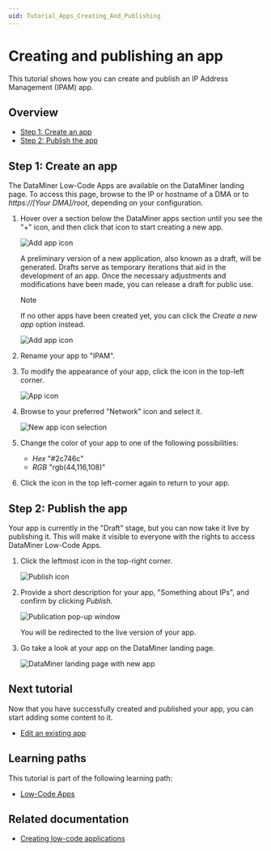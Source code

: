 ```yaml
---
uid: Tutorial_Apps_Creating_And_Publishing
---
```

# Creating and publishing an app

This tutorial shows how you can create and publish an IP Address Management (IPAM) app.

## Overview

- [Step 1: Create an app](#step-1-create-an-app)
- [Step 2: Publish the app](#step-2-publish-the-app)

## Step 1: Create an app

The DataMiner Low-Code Apps are available on the DataMiner landing page. To access this page, browse to the IP or hostname of a DMA or to *https://[Your DMA]/root*, depending on your configuration.

1. Hover over a section below the DataMiner apps section until you see the "+" icon, and then click that icon to start creating a new app.

   ![Add app icon](~/user-guide/images/RootAdd.png)

   A preliminary version of a new application, also known as a draft, will be generated. Drafts serve as temporary iterations that aid in the development of an app. Once the necessary adjustments and modifications have been made, you can release a draft for public use.

   > [!NOTE]
   > If no other apps have been created yet, you can click the *Create a new app* option instead.
   >
   > ![Add app icon](~/user-guide/images/RootAddNoOtherApps.png)

1. Rename your app to "IPAM".

1. To modify the appearance of your app, click the icon in the top-left corner.

   ![App icon](~/user-guide/images/Name.png)

1. Browse to your preferred "Network" icon and select it.

   ![New app icon selection](~/user-guide/images/Style.png)

1. Change the color of your app to one of the following possibilities:

   - *Hex* "#2c746c"
   - *RGB* "rgb(44,116,108)"

1. Click the icon in the top left-corner again to return to your app.

## Step 2: Publish the app

Your app is currently in the "Draft" stage, but you can now take it live by publishing it. This will make it visible to everyone with the rights to access DataMiner Low-Code Apps.

1. Click the leftmost icon in the top-right corner.

   ![Publish icon](~/user-guide/images/PublishHeader.png)

1. Provide a short description for your app, "Something about IPs", and confirm by clicking *Publish*.

   ![Publication pop-up window](~/user-guide/images/PublishPopup.png)

   You will be redirected to the live version of your app.

1. Go take a look at your app on the DataMiner landing page.

   ![DataMiner landing page with new app](~/user-guide/images/RootAppAvailable.png)

## Next tutorial

Now that you have successfully created and published your app, you can start adding some content to it.

- [Edit an existing app](xref:Tutorial_Apps_Edit_Existing_App)

## Learning paths

This tutorial is part of the following learning path:

- [Low-Code Apps](xref:Tutorial_Apps)

## Related documentation

- [Creating low-code applications](xref:Creating_custom_apps)
